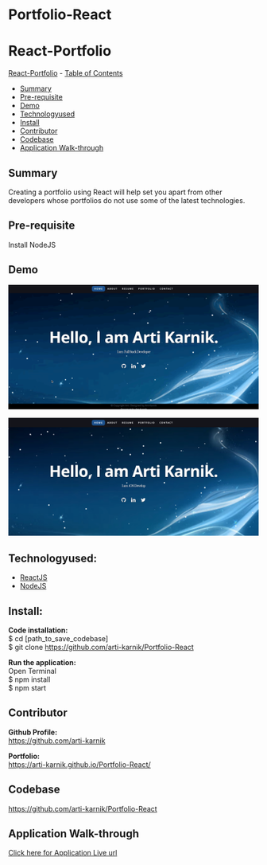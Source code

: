 # Portfolio-React
# React-Portfolio

 [React-Portfolio](#React-Portfolio)
    - [Table of Contents](#table-of-contents)
  * [Summary](#summary)
  * [Pre-requisite](#pre-requisite)
  * [Demo](#demo)
  * [Technologyused](#technologyused-)
  * [Install](#install-)
  * [Contributor](#contributor)
  * [Codebase](#codebase)
  * [Application Walk-through](#Application-walk-through)


## Summary
  Creating a portfolio using React will help set you apart from other developers whose portfolios do not use some of the latest technologies.

## Pre-requisite
Install NodeJS 

## Demo
![](./Assets/myGif.gif?raw=true)

<img src="./Assets/SS1.png">

## Technologyused:
<ul>
    <li> 
    <a href="https://reactjs.org/docs/getting-started.html" target="_blank">ReactJS  <a>
    <br>
    </li>
    <li> 
    <a href="https://nodejs.org/en/docs/" target="_blank">NodeJS <a>
</ul>

## Install:
<strong>Code installation:</strong> <br>
$ cd [path_to_save_codebase] <br>
$ git clone https://github.com/arti-karnik/Portfolio-React<br>

<strong> Run the application: </strong> <br>
Open Terminal <br>
$ npm install <br>
$ npm start <br>
 
## Contributor
<strong> Github Profile: </strong> <br>
https://github.com/arti-karnik

<strong> Portfolio: </strong> <br>
https://arti-karnik.github.io/Portfolio-React/

## Codebase
https://github.com/arti-karnik/Portfolio-React


## Application Walk-through
<a href="https://arti-karnik.github.io/Portfolio-React/" target="_blank"> Click here for Application Live url </a>



